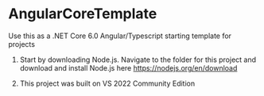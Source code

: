 # AngularCoreTemplate
Use this as a .NET Core 6.0 Angular/Typescript starting template for projects

1. Start by downloading Node.js. Navigate to the folder for this project and download and install Node.js here https://nodejs.org/en/download

2. This project was built on VS 2022 Community Edition


